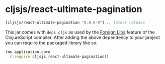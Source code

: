 # cljsjs/react-ultimate-pagination

[](dependency)
```clojure
[cljsjs/react-ultimate-pagination "0.8.0-0"] ;; latest release
```
[](/dependency)

This jar comes with `deps.cljs` as used by the [Foreign Libs][flibs] feature
of the ClojureScript compiler. After adding the above dependency to your project
you can require the packaged library like so:

```clojure
(ns application.core
  (:require cljsjs.react-ultimate-pagination))
```

[flibs]: https://clojurescript.org/reference/packaging-foreign-deps
